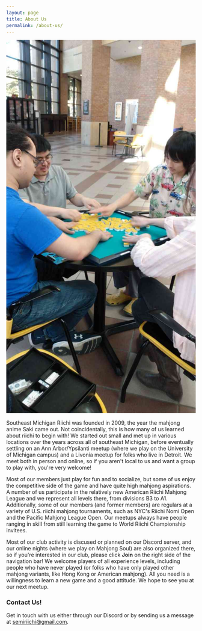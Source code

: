 ```yaml
---
layout: page
title: About Us
permalink: /about-us/
---
```


<img class="leftAlign" src="https://raw.githubusercontent.com/semiriichi/semiriichi.github.io/master/images/about-us/club_duderstadt.png"/>

Southeast Michigan Riichi was founded in 2009, the year the mahjong anime Saki came out. Not coincidentally, this is how many of us learned about riichi to begin with! We started out small and met up in various locations over the years across all of southeast Michigan, before eventually settling on an Ann Arbor/Ypsilanti meetup (where we play on the University of Michigan campus) and a Livonia meetup for folks who live in Detroit. We meet both in person and online, so if you aren't local to us and want a group to play with, you're very welcome!

Most of our members just play for fun and to socialize, but some of us enjoy the competitive side of the game and have quite high mahjong aspirations. A number of us participate in the relatively new American Riichi Mahjong League and we represent all levels there, from divisions B3 to A1. Additionally, some of our members (and former members) are regulars at a variety of U.S. riichi mahjong tournaments, such as NYC's Riichi Nomi Open and the Pacific Mahjong League Open. Our meetups always have people ranging in skill from still learning the game to World Riichi Championship invitees. 

Most of our club activity is discused or planned on our Discord server, and our online nights (where we play on Mahjong Soul) are also organized there, so if you're interested in our club, please click **Join** on the right side of the navigation bar! We welcome players of all experience levels, including people who have never played (or folks who have only played other mahjong variants, like Hong Kong or American mahjong). All you need is a willingness to learn a new game and a good attitude. We hope to see you at our next meetup.

### Contact Us!

Get in touch with us either through our Discord or by sending us a message at [semiriichi@gmail.com](mailto:semiriichi@gmail.com).
